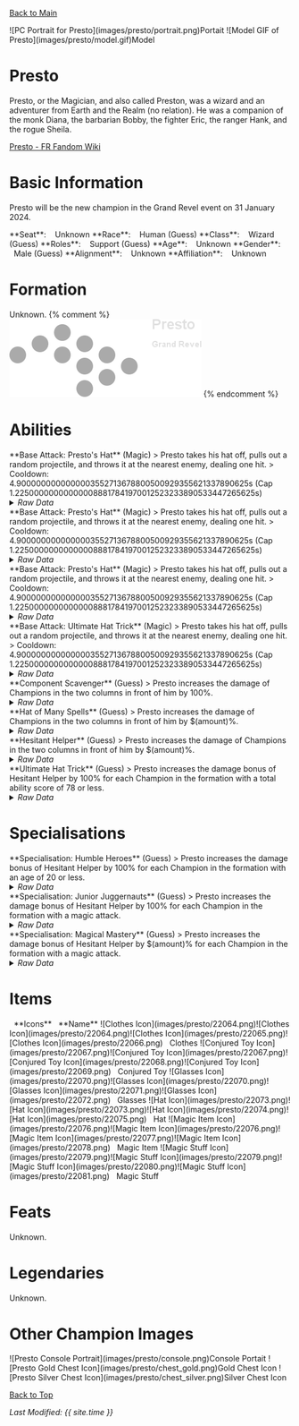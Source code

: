 [Back to Main](index.md)

<span class="championPortraitsRow">
    <span class="championPortraitsImage">
        ![PC Portrait for Presto](images/presto/portrait.png)Portait
    </span>
    <span class="championPortraitsImage">
        ![Model GIF of Presto](images/presto/model.gif)Model
    </span>
</span>

# Presto

Presto, or the Magician, and also called Preston, was a wizard and an adventurer from Earth and the Realm (no relation). He was a companion of the monk Diana, the barbarian Bobby, the fighter Eric, the ranger Hank, and the rogue Sheila.

[Presto - FR Fandom Wiki](https://forgottenrealms.fandom.com/wiki/Presto)

# Basic Information

Presto will be the new champion in the Grand Revel event on 31 January 2024.

<span class="champStatsTableColumn">
    <span class="champStatsTableRow">
        <span class="champStatsTableInfoHeader">
            <span style="margin-right:4px;">**Seat**:</span>
        </span>
        <span class="champStatsTableInfoSmall">
            <span style="margin-left:8px;">Unknown</span>
        </span>
    </span>
    <span class="champStatsTableRow">
        <span class="champStatsTableInfoHeader">
            <span style="margin-right:4px;">**Race**:</span>
        </span>
        <span class="champStatsTableInfoSmall">
            <span style="margin-left:8px;">Human (Guess)</span>
        </span>
    </span>
    <span class="champStatsTableRow">
        <span class="champStatsTableInfoHeader">
            <span style="margin-right:4px;">**Class**:</span>
        </span>
        <span class="champStatsTableInfoSmall">
            <span style="margin-left:8px;">Wizard (Guess)</span>
        </span>
    </span>
    <span class="champStatsTableRow">
        <span class="champStatsTableInfoHeader">
            <span style="margin-right:4px;">**Roles**:</span>
        </span>
        <span class="champStatsTableInfoSmall">
            <span style="margin-left:8px;">Support (Guess)</span>
        </span>
    </span>
    <span class="champStatsTableRow">
        <span class="champStatsTableInfoHeader">
            <span style="margin-right:4px;">**Age**:</span>
        </span>
        <span class="champStatsTableInfoSmall">
            <span style="margin-left:8px;">Unknown</span>
        </span>
    </span>
    <span class="champStatsTableRow">
        <span class="champStatsTableInfoHeader">
            <span style="margin-right:4px;">**Gender**:</span>
        </span>
        <span class="champStatsTableInfoSmall">
            <span style="margin-left:8px;">Male (Guess)</span>
        </span>
    </span>
    <span class="champStatsTableRow">
        <span class="champStatsTableInfoHeader">
            <span style="margin-right:4px;">**Alignment**:</span>
        </span>
        <span class="champStatsTableInfoSmall">
            <span style="margin-left:8px;">Unknown</span>
        </span>
    </span>
    <span class="champStatsTableRow">
        <span class="champStatsTableInfoHeader">
            <span style="margin-right:4px;">**Affiliation**:</span>
        </span>
        <span class="champStatsTableInfoSmall">
            <span style="margin-left:8px;">Unknown</span>
        </span>
    </span>
</span>

# Formation

Unknown.
{% comment %}
<span class="formationBorder">
    ![Formation Layout](images/presto/formation.png)
</span>
{% endcomment %}

# Abilities

<div markdown="1" class="abilityBorder"><div markdown="1" class="abilityBorderInner">
**Base Attack: Presto's Hat** (Magic)
> Presto takes his hat off, pulls out a random projectile, and throws it at the nearest enemy, dealing one hit.  
> Cooldown: 4.9000000000000003552713678800500929355621337890625s (Cap 1.225000000000000088817841970012523233890533447265625s)
<details><summary><em>Raw Data</em></summary>
<p>
<pre>
{
    "description": "Presto takes his hat off, pulls out a random projectile, and throws it at the nearest enemy, dealing one hit.",
    "long_description": "",
    "damage_modifier": 1,
    "damage_types": ["magic"],
    "graphic_id": 0,
    "target": "random",
    "aoe_radius": 0,
    "tags": ["ranged"],
    "num_targets": 1,
    "animations": [{
        "effect_frames": {
            "apply_to_hero": true,
            "projectile": {
                "apply_to_hero": true,
                "effect_string": "effect_def,1842"
            }
        },
        "projectile_details": {
            "percent_height_offset": 10,
            "projectile_graphic_id": 22060,
            "projectile_speed": 1250,
            "hash": "506536f125912899f3ee905bda3e8b02",
            "rotation_speed": 100
        },
        "hit_sound": 133,
        "shoot_sound": 149,
        "type": "ranged_attack",
        "projectile": "pd_generic_projectile",
        "shoot_frame": 20
    }],
    "name": "Presto's Hat",
    "cooldown": 4.9,
    "id": 723
}
</pre>
</p>
</details>
</div></div>
<div markdown="1" class="abilityBorder"><div markdown="1" class="abilityBorderInner">
**Base Attack: Presto's Hat** (Magic)
> Presto takes his hat off, pulls out a random projectile, and throws it at the nearest enemy, dealing one hit.  
> Cooldown: 4.9000000000000003552713678800500929355621337890625s (Cap 1.225000000000000088817841970012523233890533447265625s)
<details><summary><em>Raw Data</em></summary>
<p>
<pre>
{
    "description": "Presto takes his hat off, pulls out a random projectile, and throws it at the nearest enemy, dealing one hit.",
    "long_description": "",
    "damage_modifier": 1,
    "damage_types": ["magic"],
    "graphic_id": 0,
    "target": "random",
    "aoe_radius": 0,
    "tags": ["ranged"],
    "num_targets": 1,
    "animations": [{
        "projectile_details": {
            "percent_height_offset": -5,
            "projectile_graphic_id": 22062,
            "projectile_speed": 1250,
            "hash": "da28f8663d38cd1dd79099dcff2af789"
        },
        "hit_sound": 133,
        "shoot_sound": 149,
        "type": "ranged_attack",
        "projectile": "pd_generic_projectile",
        "shoot_frame": 20
    }],
    "name": "Presto's Hat",
    "cooldown": 4.9,
    "id": 724
}
</pre>
</p>
</details>
</div></div>
<div markdown="1" class="abilityBorder"><div markdown="1" class="abilityBorderInner">
**Base Attack: Presto's Hat** (Magic)
> Presto takes his hat off, pulls out a random projectile, and throws it at the nearest enemy, dealing one hit.  
> Cooldown: 4.9000000000000003552713678800500929355621337890625s (Cap 1.225000000000000088817841970012523233890533447265625s)
<details><summary><em>Raw Data</em></summary>
<p>
<pre>
{
    "description": "Presto takes his hat off, pulls out a random projectile, and throws it at the nearest enemy, dealing one hit.",
    "long_description": "",
    "damage_modifier": 1,
    "damage_types": ["magic"],
    "graphic_id": 0,
    "target": "random",
    "aoe_radius": 0,
    "tags": ["ranged"],
    "num_targets": 1,
    "animations": [{
        "projectile_details": {
            "percent_height_offset": 5,
            "projectile_graphic_id": 22061,
            "projectile_speed": 1400,
            "hash": "f5c28dff14660a99747464d9098133fc"
        },
        "hit_sound": 133,
        "shoot_sound": 149,
        "type": "ranged_attack",
        "projectile": "pd_generic_projectile",
        "shoot_frame": 20
    }],
    "name": "Presto's Hat",
    "cooldown": 4.9,
    "id": 725
}
</pre>
</p>
</details>
</div></div>

<div markdown="1" class="abilityBorder"><div markdown="1" class="abilityBorderInner">
**Base Attack: Ultimate Hat Trick** (Magic)
> Presto takes his hat off, pulls out a random projectile, and throws it at the nearest enemy, dealing one hit.  
> Cooldown: 4.9000000000000003552713678800500929355621337890625s (Cap 1.225000000000000088817841970012523233890533447265625s)
<details><summary><em>Raw Data</em></summary>
<p>
<pre>
{
    "description": "Presto takes his hat off, pulls out a random projectile, and throws it at the nearest enemy, dealing one hit.",
    "long_description": "",
    "damage_modifier": 1,
    "damage_types": ["magic"],
    "graphic_id": 0,
    "target": "random",
    "aoe_radius": 0,
    "tags": ["ranged"],
    "num_targets": 1,
    "animations": [{
        "projectile_details": {
            "trail": {
                "scale_lerp": [
                    {
                        "x": 1,
                        "y": 1
                    },
                    {
                        "x": 1,
                        "y": 1
                    }
                ],
                "lifespan": 0.5,
                "initial_velocity": {
                    "x": 0,
                    "y": 0
                },
                "alpha_lerp": {
                    "0": 0,
                    "1": 0,
                    "0.1": 0.75
                },
                "particle_graphic_ids": [8003],
                "spawn_rate": 250,
                "velocity_jitter": {
                    "x": 0,
                    "y": 0
                }
            },
            "projectile_graphic_id": 8003,
            "projectile_speed": 2000,
            "hash": "baja_blast"
        },
        "hit_sound": 133,
        "shoot_sound": 149,
        "type": "ranged_attack",
        "projectile": "pd_generic_projectile",
        "shoot_frame": 6
    }],
    "name": "Ultimate Hat Trick",
    "cooldown": 4.9,
    "id": 726
}
</pre>
</p>
</details>
</div></div>

<div markdown="1" class="abilityBorder"><div markdown="1" class="abilityBorderInner">
**Component Scavenger** (Guess)
> Presto increases the damage of Champions in the two columns in front of him by 100%.
<details><summary><em>Raw Data</em></summary>
<p>
<pre>
{
    "effect_keys": [{
        "effect_string": "hero_dps_multiplier_mult,100",
        "targets": ["next_two_col"]
    }],
    "requirements": "",
    "description": {"desc": "$source increases the damage of Champions in the two columns in front of him by $(amount)%"},
    "id": 1836,
    "flavour_text": "",
    "graphic_id": 0,
    "properties": {"is_formation_ability": true}
}
</pre>
</p>
</details>
</div></div>

<div markdown="1" class="abilityBorder"><div markdown="1" class="abilityBorderInner">
**Hat of Many Spells** (Guess)
> Presto increases the damage of Champions in the two columns in front of him by $(amount)%.
<details><summary><em>Raw Data</em></summary>
<p>
<pre>
{
    "effect_keys": [{"effect_string": "do_nothing"}],
    "requirements": "",
    "description": {"desc": "$source increases the damage of Champions in the two columns in front of him by $(amount)%"},
    "id": 1837,
    "flavour_text": "",
    "graphic_id": 0,
    "properties": {"is_formation_ability": true}
}
</pre>
</p>
</details>
</div></div>

<div markdown="1" class="abilityBorder"><div markdown="1" class="abilityBorderInner">
**Hesitant Helper** (Guess)
> Presto increases the damage of Champions in the two columns in front of him by $(amount)%.
<details><summary><em>Raw Data</em></summary>
<p>
<pre>
{
    "effect_keys": [{"effect_string": "do_nothing"}],
    "requirements": "",
    "description": {"desc": "$source increases the damage of Champions in the two columns in front of him by $(amount)%"},
    "id": 1838,
    "flavour_text": "",
    "graphic_id": 0,
    "properties": {"is_formation_ability": true}
}
</pre>
</p>
</details>
</div></div>

<div markdown="1" class="abilityBorder"><div markdown="1" class="abilityBorderInner">
**Ultimate Hat Trick** (Guess)
> Presto increases the damage bonus of Hesitant Helper by 100% for each Champion in the formation with a total ability score of 78 or less.
<details><summary><em>Raw Data</em></summary>
<p>
<pre>
{
    "effect_keys": [{
        "stack_title": "Magic Champions",
        "amount_updated_listeners": [
            "feat_changed",
            "slot_changed"
        ],
        "show_bonus": true,
        "amount_func": "mult",
        "stack_func": "per_crusader",
        "effect_string": "buff_upgrade,100,13762",
        "target_filters": [{
            "stat": "total_ability_score",
            "comparison": "<=",
            "type": "stat",
            "value": 78
        }]
    }],
    "requirements": "",
    "description": {"desc": "$source increases the damage bonus of Hesitant Helper by $(amount)% for each Champion in the formation with a total ability score of 78 or less."},
    "id": 1839,
    "flavour_text": "",
    "graphic_id": 0,
    "properties": {"is_formation_ability": true}
}
</pre>
</p>
</details>
</div></div>

# Specialisations

<div markdown="1" class="abilityBorder"><div markdown="1" class="abilityBorderInner">
**Specialisation: Humble Heroes** (Guess)
> Presto increases the damage bonus of Hesitant Helper by 100% for each Champion in the formation with an age of 20 or less.
<details><summary><em>Raw Data</em></summary>
<p>
<pre>
{
    "effect_keys": [{
        "stack_title": "Young Champions",
        "amount_updated_listeners": [
            "slot_changed",
            "feat_changed"
        ],
        "show_bonus": true,
        "amount_func": "mult",
        "stack_func": "per_crusader",
        "effect_string": "buff_upgrade,100,13762",
        "target_filters": [
            {
                "stat": "age",
                "check": "<=",
                "type": "stat_score",
                "value": 20
            },
            {
                "stat": "age",
                "check": ">=",
                "type": "stat_score",
                "value": 0
            }
        ]
    }],
    "requirements": "",
    "description": {"desc": "$source increases the damage bonus of Hesitant Helper by $(amount)% for each Champion in the formation with an age of 20 or less."},
    "id": 1840,
    "flavour_text": "",
    "graphic_id": 0,
    "properties": {"is_formation_ability": true}
}
</pre>
</p>
</details>
</div></div>

<div markdown="1" class="abilityBorder"><div markdown="1" class="abilityBorderInner">
**Specialisation: Junior Juggernauts** (Guess)
> Presto increases the damage bonus of Hesitant Helper by 100% for each Champion in the formation with a magic attack.
<details><summary><em>Raw Data</em></summary>
<p>
<pre>
{
    "effect_keys": [{
        "stack_title": "Magic Champions",
        "amount_updated_listeners": [
            "attack_changed",
            "slot_changed"
        ],
        "show_bonus": true,
        "amount_func": "mult",
        "stack_func": "per_crusader",
        "effect_string": "buff_upgrade,100,13762",
        "target_filters": [{
            "attack": "magic",
            "type": "attack_type"
        }]
    }],
    "requirements": "",
    "description": {"desc": "$source increases the damage bonus of Hesitant Helper by $(amount)% for each Champion in the formation with a magic attack."},
    "id": 1841,
    "flavour_text": "",
    "graphic_id": 0,
    "properties": {"is_formation_ability": true}
}
</pre>
</p>
</details>
</div></div>

<div markdown="1" class="abilityBorder"><div markdown="1" class="abilityBorderInner">
**Specialisation: Magical Mastery** (Guess)
> Presto increases the damage bonus of Hesitant Helper by $(amount)% for each Champion in the formation with a magic attack.
<details><summary><em>Raw Data</em></summary>
<p>
<pre>
{
    "effect_keys": [{
        "apply_to_hero": true,
        "effect_string": "change_base_attack,724"
    }],
    "requirements": "",
    "description": {"desc": "$source increases the damage bonus of Hesitant Helper by $(amount)% for each Champion in the formation with a magic attack."},
    "id": 1842,
    "flavour_text": "",
    "graphic_id": 0,
    "properties": []
}
</pre>
</p>
</details>
</div></div>

# Items

<span class="itemTableColumn">
    <span class="itemTableRowHeader">
        <span class="itemTableIcon" style="align-items:center;">
            <span style="margin-left:8px;">**Icons**</span>
        </span>
        <span class="itemTableNameSmall">
            <span style="margin-left: 8px;">**Name**</span>
        </span>
    </span>
    <span class="itemTableRow">
        <span class="itemTableIcon" style="align-items:center;">
            <span class="itemTableIcon1">![Clothes Icon](images/presto/22064.png)</span><span class="itemTableIcon2">![Clothes Icon](images/presto/22064.png)</span><span class="itemTableIcon3">![Clothes Icon](images/presto/22065.png)</span><span class="itemTableIcon4">![Clothes Icon](images/presto/22066.png)</span>
        </span>
        <span class="itemTableNameSmall">
            <span style="margin-left: 8px;">Clothes</span>
        </span>
    </span>
    <span class="itemTableRow">
        <span class="itemTableIcon" style="align-items:center;">
            <span class="itemTableIcon1">![Conjured Toy Icon](images/presto/22067.png)</span><span class="itemTableIcon2">![Conjured Toy Icon](images/presto/22067.png)</span><span class="itemTableIcon3">![Conjured Toy Icon](images/presto/22068.png)</span><span class="itemTableIcon4">![Conjured Toy Icon](images/presto/22069.png)</span>
        </span>
        <span class="itemTableNameSmall">
            <span style="margin-left: 8px;">Conjured Toy</span>
        </span>
    </span>
    <span class="itemTableRow">
        <span class="itemTableIcon" style="align-items:center;">
            <span class="itemTableIcon1">![Glasses Icon](images/presto/22070.png)</span><span class="itemTableIcon2">![Glasses Icon](images/presto/22070.png)</span><span class="itemTableIcon3">![Glasses Icon](images/presto/22071.png)</span><span class="itemTableIcon4">![Glasses Icon](images/presto/22072.png)</span>
        </span>
        <span class="itemTableNameSmall">
            <span style="margin-left: 8px;">Glasses</span>
        </span>
    </span>
    <span class="itemTableRow">
        <span class="itemTableIcon" style="align-items:center;">
            <span class="itemTableIcon1">![Hat Icon](images/presto/22073.png)</span><span class="itemTableIcon2">![Hat Icon](images/presto/22073.png)</span><span class="itemTableIcon3">![Hat Icon](images/presto/22074.png)</span><span class="itemTableIcon4">![Hat Icon](images/presto/22075.png)</span>
        </span>
        <span class="itemTableNameSmall">
            <span style="margin-left: 8px;">Hat</span>
        </span>
    </span>
    <span class="itemTableRow">
        <span class="itemTableIcon" style="align-items:center;">
            <span class="itemTableIcon1">![Magic Item Icon](images/presto/22076.png)</span><span class="itemTableIcon2">![Magic Item Icon](images/presto/22076.png)</span><span class="itemTableIcon3">![Magic Item Icon](images/presto/22077.png)</span><span class="itemTableIcon4">![Magic Item Icon](images/presto/22078.png)</span>
        </span>
        <span class="itemTableNameSmall">
            <span style="margin-left: 8px;">Magic Item</span>
        </span>
    </span>
    <span class="itemTableRow">
        <span class="itemTableIcon" style="align-items:center;">
            <span class="itemTableIcon1">![Magic Stuff Icon](images/presto/22079.png)</span><span class="itemTableIcon2">![Magic Stuff Icon](images/presto/22079.png)</span><span class="itemTableIcon3">![Magic Stuff Icon](images/presto/22080.png)</span><span class="itemTableIcon4">![Magic Stuff Icon](images/presto/22081.png)</span>
        </span>
        <span class="itemTableNameSmall">
            <span style="margin-left: 8px;">Magic Stuff</span>
        </span>
    </span>
</span>

# Feats

Unknown.

# Legendaries

Unknown.

# Other Champion Images

<span class="championImagesColumn">
    <span class="championImagesRow">
        <span class="championImagesPortrait">
            ![Presto Console Portrait](images/presto/console.png)Console Portait
        </span>
    </span>
    <span class="championImagesRow">
        <span class="championImagesChests">
            ![Presto Gold Chest Icon](images/presto/chest_gold.png)Gold Chest Icon
        </span>
        <span class="championImagesChests">
            ![Presto Silver Chest Icon](images/presto/chest_silver.png)Silver Chest Icon
        </span>
    </span>
</span>

[Back to Top](#top)

*Last Modified: {{ site.time }}*